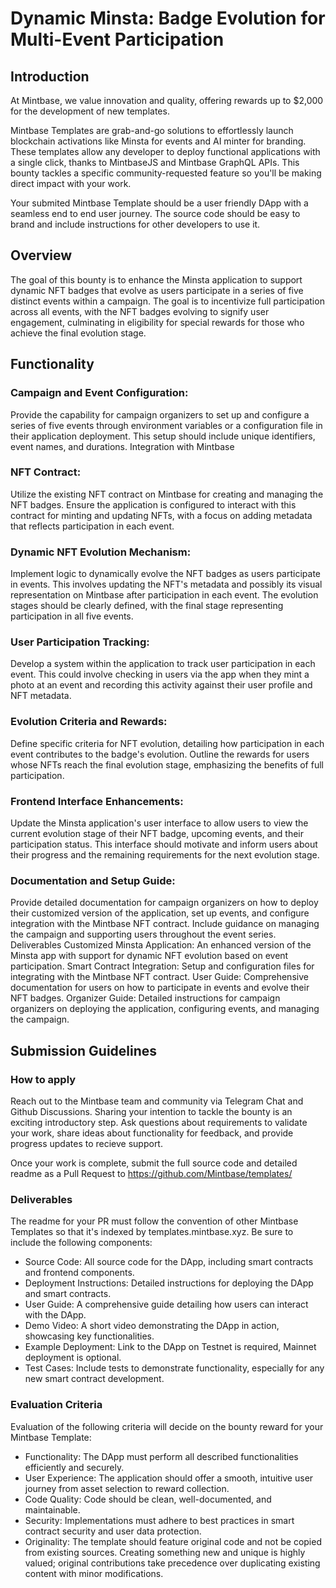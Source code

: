 # Dynamic Minsta: Badge Evolution for Multi-Event Participation

## Introduction

At Mintbase, we value innovation and quality, offering rewards up to $2,000 for the development of new templates. 

Mintbase Templates are grab-and-go solutions to effortlessly launch blockchain activations like Minsta for events and AI minter for branding. These templates allow any developer to deploy functional applications with a single click, thanks to MintbaseJS and Mintbase GraphQL APIs. This bounty tackles a specific community-requested feature so you'll be making direct impact with your work. 

Your submited Mintbase Template should be a user friendly DApp with a seamless end to end user journey. The source code should be easy to brand and include instructions for other developers to use it.

## Overview

The goal of this bounty is to enhance the Minsta application to support dynamic NFT badges that evolve as users participate in a series of five distinct events within a campaign. The goal is to incentivize full participation across all events, with the NFT badges evolving to signify user engagement, culminating in eligibility for special rewards for those who achieve the final evolution stage.

## Functionality

### Campaign and Event Configuration:

Provide the capability for campaign organizers to set up and configure a series of five events through environment variables or a configuration file in their application deployment. This setup should include unique identifiers, event names, and durations.
Integration with Mintbase 

### NFT Contract:

Utilize the existing NFT contract on Mintbase for creating and managing the NFT badges. Ensure the application is configured to interact with this contract for minting and updating NFTs, with a focus on adding metadata that reflects participation in each event.

### Dynamic NFT Evolution Mechanism:

Implement logic to dynamically evolve the NFT badges as users participate in events. This involves updating the NFT's metadata and possibly its visual representation on Mintbase after participation in each event. The evolution stages should be clearly defined, with the final stage representing participation in all five events.

### User Participation Tracking:

Develop a system within the application to track user participation in each event. This could involve checking in users via the app when they mint a photo at an event and recording this activity against their user profile and NFT metadata.

### Evolution Criteria and Rewards:

Define specific criteria for NFT evolution, detailing how participation in each event contributes to the badge's evolution. Outline the rewards for users whose NFTs reach the final evolution stage, emphasizing the benefits of full participation.

### Frontend Interface Enhancements:

Update the Minsta application's user interface to allow users to view the current evolution stage of their NFT badge, upcoming events, and their participation status. This interface should motivate and inform users about their progress and the remaining requirements for the next evolution stage.

### Documentation and Setup Guide:

Provide detailed documentation for campaign organizers on how to deploy their customized version of the application, set up events, and configure integration with the Mintbase NFT contract. Include guidance on managing the campaign and supporting users throughout the event series.
Deliverables
Customized Minsta Application: An enhanced version of the Minsta app with support for dynamic NFT evolution based on event participation.
Smart Contract Integration: Setup and configuration files for integrating with the Mintbase NFT contract.
User Guide: Comprehensive documentation for users on how to participate in events and evolve their NFT badges.
Organizer Guide: Detailed instructions for campaign organizers on deploying the application, configuring events, and managing the campaign.


## Submission Guidelines

### How to apply

Reach out to the Mintbase team and community via Telegram Chat and Github Discussions. Sharing your intention to tackle the bounty is an exciting introductory step. Ask questions about requirements to validate your work, share ideas about functionality for feedback, and provide progress updates to recieve support.

Once your work is complete, submit the full source code and detailed readme as a Pull Request to https://github.com/Mintbase/templates/

### Deliverables

The readme for your PR must follow the convention of other Mintbase Templates so that it's indexed by templates.mintbase.xyz. Be sure to include the following components:

- Source Code: All source code for the DApp, including smart contracts and frontend components.
- Deployment Instructions: Detailed instructions for deploying the DApp and smart contracts.
- User Guide: A comprehensive guide detailing how users can interact with the DApp.
- Demo Video: A short video demonstrating the DApp in action, showcasing key functionalities.
- Example Deployment: Link to the DApp on Testnet is required, Mainnet deployment is optional. 
- Test Cases: Include tests to demonstrate functionality, especially for any new smart contract development.



### Evaluation Criteria

Evaluation of the following criteria will decide on the bounty reward for your Mintbase Template:

- Functionality: The DApp must perform all described functionalities efficiently and securely.
- User Experience: The application should offer a smooth, intuitive user journey from asset selection to reward collection.
- Code Quality: Code should be clean, well-documented, and maintainable.
- Security: Implementations must adhere to best practices in smart contract security and user data protection.
- Originality: The template should feature original code and not be copied from existing sources. Creating something new and unique is highly valued; original contributions take precedence over duplicating existing content with minor modifications.